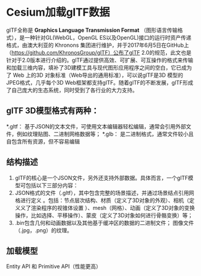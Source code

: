 # Cesium加载glTF数据

glTF全称是 **Graphics Language Transmission Format** （图形语言传输格式），是一种针对GL(WebGL，OpenGL ES以及OpenGL)接口的运行时资产传递格式，由澳大利亚的 Khronons 集团进行维护，并于2017年6月5日在GitHub上（https://github.com/KhronosGroup/glTF）公布了glTF 2.0的规范，此文也是针对于2.0版本进行介绍的。glTF通过提供高效、可扩展、可互操作的格式来传输和加载三维内容，填补了3D建模工具与现代图形应用程序之间的空白，它已成为了 Web 上的3D 对象标准（Web导出的通用标准），可以说glTF是3D 模型的JPEG格式，几乎每个3D Web框架都支持glTF。随着glTF的不断发展，glTF形成了自己庞大的生态系统，同时受到了各行业的大力支持。

## glTF 3D模型格式有两种：

*.gltf： 基于JSON的文本文件，可使用文本编辑器轻松编辑，通常会引用外部文件，例如纹理贴图、二进制网格数据等；
*.glb： 是二进制格式，通常文件较小且自包含所有资源，但不容易编辑

## 结构描述
1. glTF的核心是一个JSON文件，另外还支持外部数据。具体而言，一个glTF模型可包括以下三部分内容：
2. JSON格式的文件（.gltf），其中包含完整的场景描述，并通过场景结点引用网格进行定义 。包括：节点层次结构、材质（定义了3D对象的外观）、相机（定义义了渲染程序的视锥体设置 ）、mesh（网格）、动画（定义了3D对象的变换操作，比如选择、平移操作）、蒙皮（定义了3D对象如何进行骨骼变换）等；
3. .bin包含几何和动画数据以及其他基于缓冲区的数据的二进制文件；
图像文件（.jpg，.png）的纹理。


## 加载模型
Entity API 和 Primitive API（性能更高）